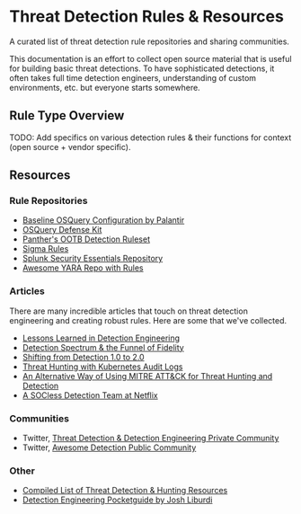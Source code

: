 # Threat Detection Rules & Resources
A curated list of threat detection rule repositories and sharing communities.

This documentation is an effort to collect open source material that is useful for building basic threat detections.
To have sophisticated detections, it often takes full time detection engineers, understanding of custom environments, etc. but everyone starts somewhere. 

## Rule Type Overview
TODO: Add specifics on various detection rules & their functions for context (open source + vendor specific).

## Resources

### Rule Repositories

 - [Baseline OSQuery Configuration by Palantir](https://github.com/palantir/osquery-configuration)
 - [OSQuery Defense Kit](https://github.com/chainguard-dev/osquery-defense-kit)
 - [Panther's OOTB Detection Ruleset](https://github.com/panther-labs/panther-analysis/tree/master/rules)
 - [Sigma Rules](https://github.com/SigmaHQ/sigma)
 - [Splunk Security Essentials Repository](https://docs.splunksecurityessentials.com/content-detail/)
 - [Awesome YARA Repo with Rules](https://github.com/InQuest/awesome-yara)

### Articles
There are many incredible articles that touch on threat detection engineering and creating robust rules. Here are some that we've collected.

 - [Lessons Learned in Detection Engineering](https://medium.com/starting-up-security/lessons-learned-in-detection-engineering-304aec709856)
 - [Detection Spectrum & the Funnel of Fidelity](https://posts.specterops.io/detection-spectrum-198a0bfb9302)
 - [Shifting from Detection 1.0 to 2.0](https://medium.com/snowflake/shifting-from-detection-1-0-to-2-0-3c77d7a71c3)
 - [Threat Hunting with Kubernetes Audit Logs](https://developer.squareup.com/blog/threat-hunting-with-kubernetes-audit-logs-part-2/)
 - [An Alternative Way of Using MITRE ATT&CK for Threat Hunting and Detection](https://posts.bluraven.io/an-alternative-way-of-using-mitre-att-ck-for-threat-hunting-and-detection-be55739dc7aa)
 - [A SOCless Detection Team at Netflix](https://www.linkedin.com/pulse/socless-detection-team-netflix-alex-maestretti/)

### Communities
 - Twitter, [Threat Detection & Detection Engineering Private Community](https://twitter.com/i/communities/1514586047115583497)
 - Twitter, [Awesome Detection Public Community](https://twitter.com/i/lists/952735755838738432)

### Other
- [Compiled List of Threat Detection & Hunting Resources](https://github.com/0x4D31/awesome-threat-detection)
- [Detection Engineering Pocketguide by Josh Liburdi](https://github.com/jshlbrd/detection-engineering-pocket-guide)

